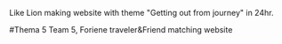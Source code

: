 Like Lion making website with theme "Getting out from journey" in 24hr.

#Thema 5 Team 5, Foriene traveler&Friend matching website
